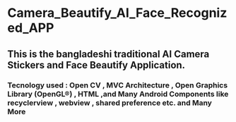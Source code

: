 # Camera_Beautify_AI_Face_Recognized_APP
## This is the bangladeshi traditional AI Camera Stickers and Face Beautify Application.
### Tecnology used : Open CV , MVC Architecture , Open Graphics Library (OpenGL®) , HTML ,and Many Android Components like recyclerview , webview , shared preference etc. and Many More   
